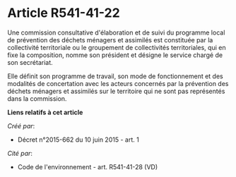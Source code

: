 # Article R541-41-22

Une commission consultative d'élaboration et de suivi du programme local de prévention des déchets ménagers et assimilés est
constituée par la collectivité territoriale ou le groupement de collectivités territoriales, qui en fixe la composition,
nomme son président et désigne le service chargé de son secrétariat.

Elle définit son programme de travail, son mode de fonctionnement et des modalités de concertation avec les acteurs concernés
par la prévention des déchets ménagers et assimilés sur le territoire qui ne sont pas représentés dans la commission.

**Liens relatifs à cet article**

_Créé par_:

  - Décret n°2015-662 du 10 juin 2015 - art. 1

_Cité par_:

  - Code de l'environnement - art. R541-41-28 (VD)
